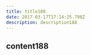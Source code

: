 ```yaml
---
title: title188
date: 2017-03-17T17:14:25.798Z
description: description188
---
```


## content188
  
